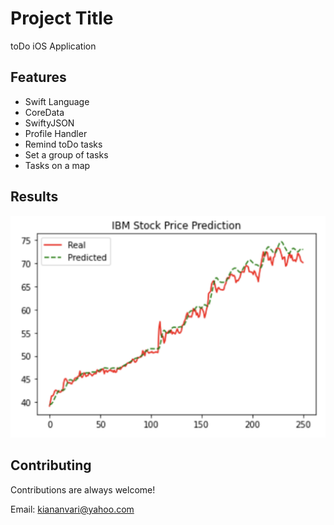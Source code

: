 
# Project Title

toDo iOS Application


## Features

- Swift Language
- CoreData
- SwiftyJSON
- Profile Handler
- Remind toDo tasks
- Set a group of tasks
- Tasks on a map

## Results 

![App Screenshot](https://github.com/kiananvari/LSTM-price-prediction/raw/main/Result.png)


## Contributing

Contributions are always welcome!

Email: kiananvari@yahoo.com

